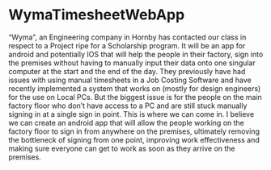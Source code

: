 # WymaTimesheetWebApp
“Wyma”, an Engineering company in Hornby has contacted our class in respect to a Project ripe for a Scholarship program. It will be an app for android and potentially IOS that will help the people in their factory, sign into the premises without having to manually input their data onto one singular computer at the start and the end of the day. They previously have had issues with using manual timesheets in a Job Costing Software and have recently implemented a system that works on (mostly for design engineers) for the use on Local PCs. But the biggest issue is for the people on the main factory floor who don’t have access to a PC and are still stuck manually signing in at a single sign in point. This is where we can come in. I believe we can create an android app that will allow the people working on the factory floor to sign in from anywhere on the premises, ultimately removing the bottleneck of signing from one point, improving work effectiveness and making sure everyone can get to work as soon as they arrive on the premises.
